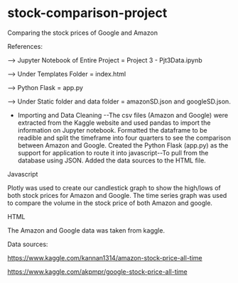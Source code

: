 # stock-comparison-project
Comparing the stock prices of Google and Amazon 

References:

--> Jupyter Notebook of Entire Project = Project 3 - Pjt3Data.ipynb

--> Under Templates Folder = index.html

--> Python Flask = app.py

--> Under Static folder and data folder = amazonSD.json and googleSD.json.


- Importing and Data Cleaning
--The csv files (Amazon and Google) were extracted from the Kaggle website and used pandas to import the information on Jupyter notebook. Formatted the dataframe to be readible and split the timeframe into four quarters to see the comparison between Amazon and Google. Created the Python Flask (app.py) as the support for application to route it into javascript--To pull from the database using JSON. Added the data sources to the HTML file.

Javascript

Plotly was used to create our candlestick graph to show the high/lows of both stock prices for Amazon and Google. The time series graph was used to compare the volume in the stock price of both Amazon and google.
    
HTML 
    
    
    
    




The Amazon and Google data was taken from kaggle.

Data sources: 

https://www.kaggle.com/kannan1314/amazon-stock-price-all-time

https://www.kaggle.com/akpmpr/google-stock-price-all-time
